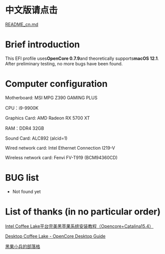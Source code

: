 # 中文版请点击
[README_cn.md](https://github.com/ififi2017/Hackintosh-MSI-MPG-Z390-GAMING-PLUS/blob/OC0.7.6/README_CN.md)

# Brief introduction
This EFI profile uses**OpenCore 0.7.9**and theoretically supports**macOS 12.1**. After preliminary testing, no more bugs have been found.

# Computer configuration
Motherboard: MSI MPG Z390 GAMING PLUS

CPU：i9-9900K

Graphics Card: AMD Radeon RX 5700 XT

RAM：DDR4 32GB

Sound Card: ALC892 (alcid=1)

Wired network card: Intel Ethernet Connection I219-V

Wireless network card: Fenvi FV-T919 (BCM94360CD)

# BUG list
- Not found yet

# List of thanks (in no particular order)
[Intel Coffee Lake平台完美黑苹果系统安装教程（Opencore+Catalina15.4）](https://www.bilibili.com/video/BV1hA411t7dr "Intel Coffee Lake平台完美黑苹果系统安装教程（Opencore+Catalina15.4）")

[Desktop Coffee Lake - OpenCore Desktop Guide](https://dortania.github.io/OpenCore-Install-Guide/config.plist/coffee-lake.html)

[黑果小兵的部落格](https://blog.daliansky.net/ "黑果小兵的部落格")
